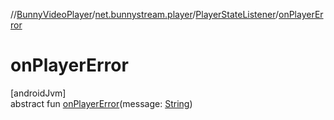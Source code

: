 //[BunnyVideoPlayer](../../../index.md)/[net.bunnystream.player](../index.md)/[PlayerStateListener](index.md)/[onPlayerError](on-player-error.md)

# onPlayerError

[androidJvm]\
abstract fun [onPlayerError](on-player-error.md)(message: [String](https://kotlinlang.org/api/latest/jvm/stdlib/kotlin-stdlib/kotlin/-string/index.html))
